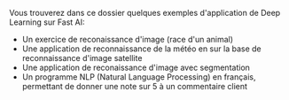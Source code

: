 Vous trouverez dans ce dossier quelques exemples d'application de Deep Learning sur Fast AI:
- Un exercice de reconaissance d'image (race d'un animal)
- Une application de reconnaissance de la météo en sur la base de reconnaissance d'image satellite
- Une application de reconaissance d'image avec segmentation 
- Un programme NLP (Natural Language Processing) en français, permettant de donner une note sur 5 à un commentaire client
